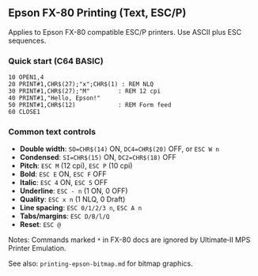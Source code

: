 ## Epson FX-80 Printing (Text, ESC/P)

Applies to Epson FX-80 compatible ESC/P printers. Use ASCII plus ESC sequences.

### Quick start (C64 BASIC)
```basic
10 OPEN1,4
20 PRINT#1,CHR$(27);"x";CHR$(1) : REM NLQ
30 PRINT#1,CHR$(27);"M"        : REM 12 cpi
40 PRINT#1,"Hello, Epson!"
50 PRINT#1,CHR$(12)            : REM Form feed
60 CLOSE1
```

### Common text controls
- **Double width**: `SO=CHR$(14)` ON, `DC4=CHR$(20)` OFF, or `ESC W n`
- **Condensed**: `SI=CHR$(15)` ON, `DC2=CHR$(18)` OFF
- **Pitch**: `ESC M` (12 cpi), `ESC P` (10 cpi)
- **Bold**: `ESC E` ON, `ESC F` OFF
- **Italic**: `ESC 4` ON, `ESC 5` OFF
- **Underline**: `ESC - n` (1 ON, 0 OFF)
- **Quality**: `ESC x n` (1 NLQ, 0 Draft)
- **Line spacing**: `ESC 0/1/2/3 n`, `ESC A n`
- **Tabs/margins**: `ESC D/B/l/Q`
- **Reset**: `ESC @`

Notes: Commands marked `*` in FX-80 docs are ignored by Ultimate‑II MPS Printer Emulation.

See also: `printing-epson-bitmap.md` for bitmap graphics.
